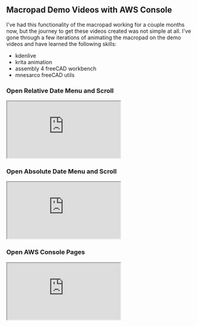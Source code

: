 
## Macropad Demo Videos with AWS Console

I've had this functionality of the macropad working for a couple months now, but the journey to get these videos created was not simple at all. I've gone through a few iterations of animating the macropad on the demo videos and have learned the following skills:

- kdenlive
- krita animation
- assembly 4 freeCAD workbench
- mnesarco freeCAD utils

### Open Relative Date Menu and Scroll

<iframe src="https://youtube.com/embed/XSvURlQCUoo?loop=1&playlist=XSvURlQCUoo" class="youtube_embed"></iframe>

### Open Absolute Date Menu and Scroll

<iframe src="https://youtube.com/embed/sAO5ALsDsj8?loop=1&playlist=sAO5ALsDsj8" class="youtube_embed"></iframe>

### Open AWS Console Pages
<iframe src="https://youtube.com/embed/ebqxOftZoMs?loop=1&playlist=ebqxOftZoMs" class="youtube_embed"></iframe>
